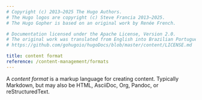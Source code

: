 ```yaml
---
# Copyright (c) 2013–2025 The Hugo Authors.
# The Hugo logos are copyright (c) Steve Francia 2013–2025.
# The Hugo Gopher is based on an original work by Renée French.

# Documentation licensed under the Apache License, Version 2.0.
# The original work was translated from English into Brazilian Portuguese.
# https://github.com/gohugoio/hugoDocs/blob/master/content/LICENSE.md

title: content format
reference: /content-management/formats
---
```


A _content format_ is a markup language for creating content. Typically Markdown, but may also be HTML, AsciiDoc, Org, Pandoc, or reStructuredText.
